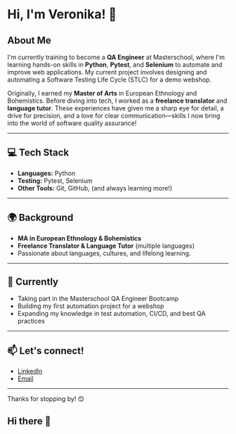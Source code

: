 # Hi, I'm Veronika! 👋

## About Me

I'm currently training to become a **QA Engineer** at Masterschool, where I'm learning hands-on skills in **Python**, **Pytest**, and **Selenium** to automate and improve web applications. My current project involves designing and automating a Software Testing Life Cycle (STLC) for a demo webshop.

Originally, I earned my **Master of Arts** in European Ethnology and Bohemistics. Before diving into tech, I worked as a **freelance translator** and **language tutor**. These experiences have given me a sharp eye for detail, a drive for precision, and a love for clear communication—skills I now bring into the world of software quality assurance!

---

## 💻 Tech Stack

- **Languages:** Python
- **Testing:** Pytest, Selenium
- **Other Tools:** Git, GitHub, (and always learning more!)

---

## 🌍 Background

- **MA in European Ethnology & Bohemistics**
- **Freelance Translator & Language Tutor** (multiple languages)
- Passionate about languages, cultures, and lifelong learning.

---

## 🚀 Currently

- Taking part in the Masterschool QA Engineer Bootcamp
- Building my first automation project for a webshop
- Expanding my knowledge in test automation, CI/CD, and best QA practices

---

## 📫 Let's connect!

- [LinkedIn](https://www.linkedin.com/in/YOUR-LINKEDIN-HERE)
- [Email](mailto:YOUR.EMAIL@EXAMPLE.COM)

---

Thanks for stopping by! 😊
## Hi there 👋

<!--
**Verophil/Verophil** is a ✨ _special_ ✨ repository because its `README.md` (this file) appears on your GitHub profile.

Here are some ideas to get you started:

- 🔭 I’m currently working on ...
- 🌱 I’m currently learning ...
- 👯 I’m looking to collaborate on ...
- 🤔 I’m looking for help with ...
- 💬 Ask me about ...
- 📫 How to reach me: ...
- 😄 Pronouns: ...
- ⚡ Fun fact: ...
-->
